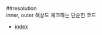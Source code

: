 ##resolution  
inner, outer 해상도 체크하는 단순한 코드  

- <a href="http://smilesol85.github.io/dev/resolution/resolution.html" taget="_blank">index</a>  